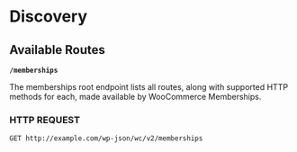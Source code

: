 # Discovery

## Available Routes

**`/memberships`**

The memberships root endpoint lists all routes, along with supported HTTP methods for each, made available by WooCommerce Memberships.

### HTTP REQUEST

`GET http://example.com/wp-json/wc/v2/memberships`
